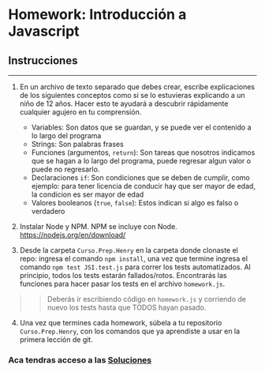 # Homework: Introducción a Javascript

## Instrucciones
---
1. En un archivo de texto separado que debes crear, escribe explicaciones de los siguientes conceptos como si se lo estuvieras explicando a un niño de 12 años. Hacer esto te ayudará a descubrir rápidamente cualquier agujero en tu comprensión.

	* Variables: Son datos que se guardan, y se puede ver el contenido a lo largo del programa
	* Strings: Son palabras  frases
	* Funciones (argumentos, `return`): Son tareas que nosotros indicamos que se hagan a lo largo del programa, puede regresar algun valor o puede no regresarlo.
	* Declaraciones `if`: Son condiciones que se deben de cumplir, como ejemplo: para tener licencia de conducir hay que ser mayor de edad, la condicion es ser mayor de edad
	* Valores booleanos (`true`, `false`): Estos indican si algo es falso o verdadero


2. Instalar Node y NPM. NPM se incluye con Node. https://nodejs.org/en/download/

3. Desde la carpeta `Curso.Prep.Henry` en la carpeta donde clonaste el repo: ingresa el comando `npm install`, una vez que termine ingresa el comando `npm test JSI.test.js` para correr los tests automatizados. Al principio, todos los tests estarán fallados/rotos. Encontrarás las funciones para hacer pasar los tests en el archivo `homework.js`.

>> Deberás ir escribiendo código en `homework.js` y corriendo de nuevo los tests hasta que TODOS hayan pasado.

4. Una vez que termines cada homework, súbela a tu repositorio `Curso.Prep.Henry`, con los comandos que ya aprendiste a usar en la primera lección de git. 


### Aca tendras acceso a las [Soluciones](https://github.com/atralice/Curso.Prep.Henry/blob/solution/02-JS-I/homework/homework.js)
